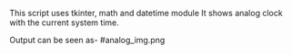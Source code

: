 This script uses tkinter, math and datetime module
It shows analog clock with the current system time.

Output can be seen as- #analog_img.png
